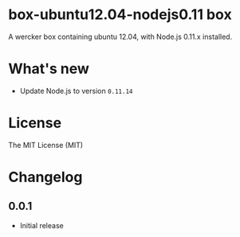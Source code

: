 # box-ubuntu12.04-nodejs0.11 box

A wercker box containing ubuntu 12.04, with Node.js 0.11.x installed.

# What's new

- Update Node.js to version `0.11.14`

# License

The MIT License (MIT)

# Changelog

## 0.0.1

- Initial release
